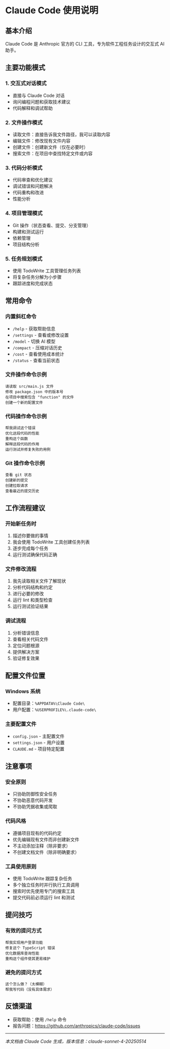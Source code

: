 # Claude Code 使用说明

## 基本介绍
Claude Code 是 Anthropic 官方的 CLI 工具，专为软件工程任务设计的交互式 AI 助手。

## 主要功能模式

### 1. 交互式对话模式
- 直接与 Claude Code 对话
- 询问编程问题和获取技术建议
- 代码解释和调试帮助

### 2. 文件操作模式
- 读取文件：直接告诉我文件路径，我可以读取内容
- 编辑文件：修改现有文件内容
- 创建文件：创建新文件（仅在必要时）
- 搜索文件：在项目中查找特定文件或内容

### 3. 代码分析模式
- 代码审查和优化建议
- 调试错误和问题解决
- 代码重构和改进
- 性能分析

### 4. 项目管理模式
- Git 操作（状态查看、提交、分支管理）
- 构建和测试运行
- 依赖管理
- 项目结构分析

### 5. 任务规划模式
- 使用 TodoWrite 工具管理任务列表
- 将复杂任务分解为小步骤
- 跟踪进度和完成状态

## 常用命令

### 内置斜杠命令
- `/help` - 获取帮助信息
- `/settings` - 查看或修改设置
- `/model` - 切换 AI 模型
- `/compact` - 压缩对话历史
- `/cost` - 查看使用成本统计
- `/status` - 查看当前状态

### 文件操作命令示例
```
请读取 src/main.js 文件
修改 package.json 中的版本号
在项目中搜索包含 "function" 的文件
创建一个新的配置文件
```

### 代码操作命令示例
```
帮我调试这个错误
优化这段代码的性能
重构这个函数
解释这段代码的作用
运行测试并修复失败的用例
```

### Git 操作命令示例
```
查看 git 状态
创建新的提交
创建拉取请求
查看最近的提交历史
```

## 工作流程建议

### 开始新任务时
1. 描述你要做的事情
2. 我会使用 TodoWrite 工具创建任务列表
3. 逐步完成每个任务
4. 运行测试确保代码正确

### 文件修改流程
1. 我先读取相关文件了解现状
2. 分析代码结构和约定
3. 进行必要的修改
4. 运行 lint 和类型检查
5. 运行测试验证结果

### 调试流程
1. 分析错误信息
2. 查看相关代码文件
3. 定位问题根源
4. 提供解决方案
5. 验证修复效果

## 配置文件位置

### Windows 系统
- 配置目录：`%APPDATA%\Claude Code\`
- 用户配置：`%USERPROFILE%\.claude-code\`

### 主要配置文件
- `config.json` - 主配置文件
- `settings.json` - 用户设置
- `CLAUDE.md` - 项目特定配置

## 注意事项

### 安全原则
- 只协助防御性安全任务
- 不协助恶意代码开发
- 不协助凭据收集或爬取

### 代码风格
- 遵循项目现有的代码约定
- 优先编辑现有文件而非创建新文件
- 不主动添加注释（除非要求）
- 不创建文档文件（除非明确要求）

### 工具使用原则
- 使用 TodoWrite 跟踪复杂任务
- 多个独立任务时并行执行工具调用
- 搜索时优先使用专门的搜索工具
- 提交代码前必须运行 lint 和测试

## 提问技巧

### 有效的提问方式
```
帮我实现用户登录功能
修复这个 TypeScript 错误
优化数据库查询性能
重构这个组件使其更易维护
```

### 避免的提问方式
```
这个怎么做？（太模糊）
帮我写代码（没有具体需求）
```

## 反馈渠道
- 获取帮助：使用 `/help` 命令
- 报告问题：https://github.com/anthropics/claude-code/issues

---

*本文档由 Claude Code 生成，版本信息：claude-sonnet-4-20250514*